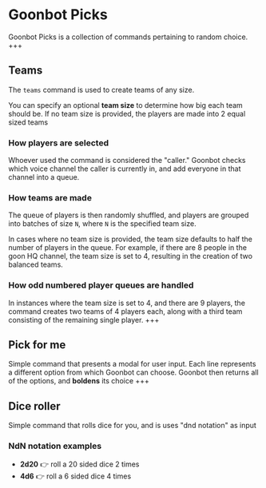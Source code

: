 # Goonbot Picks
Goonbot Picks is a collection of commands pertaining to random choice.
+++
## Teams
The `teams` command is used to create teams of any size.

You can specify an optional **team size** to determine how big each team should be. If no team size is provided, the players are made into 2 equal sized teams

### How players are selected
Whoever used the command is considered the "caller." Goonbot checks which voice channel the caller is currently in, and add everyone in that channel into a queue.

### How teams are made
The queue of players is then randomly shuffled, and players are grouped into batches of size `N`, where `N` is the specified team size.

In cases where no team size is provided, the team size defaults to half the number of players in the queue. For example, if there are 8 people in the goon HQ channel, the team size is set to 4, resulting in the creation of two balanced teams.

### How odd numbered player queues are handled
In instances where the team size is set to 4, and there are 9 players, the command creates two teams of 4 players each, along with a third team consisting of the remaining single player.
+++
## Pick for me
Simple command that presents a modal for user input. Each line represents a different option from which Goonbot can choose. Goonbot then returns all of the options, and **boldens** its choice
+++
## Dice roller
Simple command that rolls dice for you, and is uses "dnd notation" as input

### NdN notation examples
- **2d20** 👉 roll a 20 sided dice 2 times
- **4d6** 👉 roll a 6 sided dice 4 times